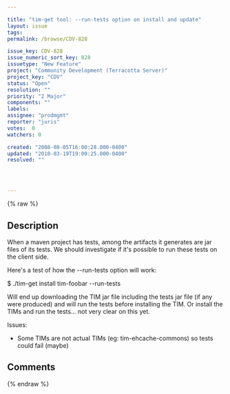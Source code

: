 ```yaml
---

title: "tim-get tool: --run-tests option on install and update"
layout: issue
tags: 
permalink: /browse/CDV-828

issue_key: CDV-828
issue_numeric_sort_key: 828
issuetype: "New Feature"
project: "Community Development (Terracotta Server)"
project_key: "CDV"
status: "Open"
resolution: ""
priority: "2 Major"
components: ""
labels: 
assignee: "prodmgmt"
reporter: "juris"
votes:  0
watchers: 0

created: "2008-08-05T16:00:28.000-0400"
updated: "2010-03-19T19:00:25.000-0400"
resolved: ""




---
```


{% raw %}

## Description

<div markdown="1" class="description">

When a maven project has tests, among the artifacts it generates are jar files of its tests.
We should investigate if it's possible to run these tests on the client side.

Here's a test of how the --run-tests option will work:

   $ ./tim-get install tim-foobar --run-tests

Will end up downloading the TIM jar file including the tests jar file (if any were produced) and will run the tests before installing the TIM. Or install the TIMs and run the tests... not very clear on this yet.

Issues:
- Some TIMs are not actual TIMs (eg: tim-ehcache-commons) so tests could fail (maybe)



</div>

## Comments



{% endraw %}
